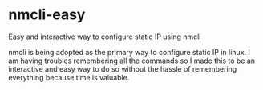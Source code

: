 # nmcli-easy
Easy and interactive way to configure static IP using nmcli

nmcli is being adopted as the primary way to configure static IP in linux.
I am having troubles remembering all the commands so I made this to be an interactive and easy way to do so without the hassle of remembering everything because time is valuable.


